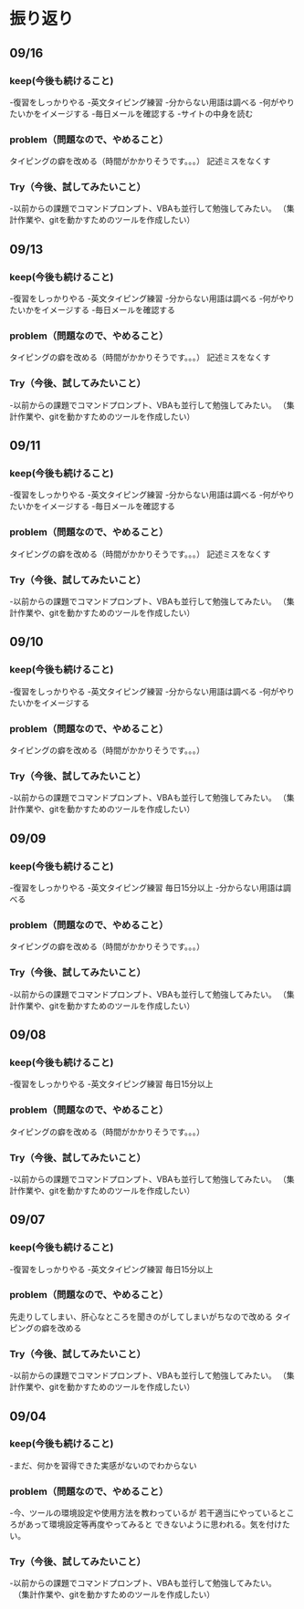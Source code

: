 # 振り返り

## 09/16

### keep(今後も続けること)

-復習をしっかりやる
-英文タイピング練習 
-分からない用語は調べる
-何がやりたいかをイメージする
-毎日メールを確認する
-サイトの中身を読む

### problem（問題なので、やめること）

タイピングの癖を改める（時間がかかりそうです。。。）
記述ミスをなくす

### Try（今後、試してみたいこと）

-以前からの課題でコマンドプロンプト、VBAも並行して勉強してみたい。
 （集計作業や、gitを動かすためのツールを作成したい）

## 09/13

### keep(今後も続けること)

-復習をしっかりやる
-英文タイピング練習 
-分からない用語は調べる
-何がやりたいかをイメージする
-毎日メールを確認する

### problem（問題なので、やめること）

タイピングの癖を改める（時間がかかりそうです。。。）
記述ミスをなくす

### Try（今後、試してみたいこと）

-以前からの課題でコマンドプロンプト、VBAも並行して勉強してみたい。
 （集計作業や、gitを動かすためのツールを作成したい）

## 09/11

### keep(今後も続けること)

-復習をしっかりやる
-英文タイピング練習 
-分からない用語は調べる
-何がやりたいかをイメージする
-毎日メールを確認する

### problem（問題なので、やめること）

タイピングの癖を改める（時間がかかりそうです。。。）
記述ミスをなくす

### Try（今後、試してみたいこと）

-以前からの課題でコマンドプロンプト、VBAも並行して勉強してみたい。
 （集計作業や、gitを動かすためのツールを作成したい）

## 09/10

### keep(今後も続けること)

-復習をしっかりやる
-英文タイピング練習 
-分からない用語は調べる
-何がやりたいかをイメージする

### problem（問題なので、やめること）

タイピングの癖を改める（時間がかかりそうです。。。）

### Try（今後、試してみたいこと）

-以前からの課題でコマンドプロンプト、VBAも並行して勉強してみたい。
 （集計作業や、gitを動かすためのツールを作成したい）


## 09/09

### keep(今後も続けること)

-復習をしっかりやる
-英文タイピング練習 毎日15分以上
-分からない用語は調べる

### problem（問題なので、やめること）

タイピングの癖を改める（時間がかかりそうです。。。）

### Try（今後、試してみたいこと）

-以前からの課題でコマンドプロンプト、VBAも並行して勉強してみたい。
 （集計作業や、gitを動かすためのツールを作成したい）


## 09/08

### keep(今後も続けること)

-復習をしっかりやる
-英文タイピング練習 毎日15分以上

### problem（問題なので、やめること）

タイピングの癖を改める（時間がかかりそうです。。。）

### Try（今後、試してみたいこと）

-以前からの課題でコマンドプロンプト、VBAも並行して勉強してみたい。
 （集計作業や、gitを動かすためのツールを作成したい）


## 09/07

### keep(今後も続けること)

-復習をしっかりやる
-英文タイピング練習 毎日15分以上

### problem（問題なので、やめること）

先走りしてしまい、肝心なところを聞きのがしてしまいがちなので改める
タイピングの癖を改める

### Try（今後、試してみたいこと）

-以前からの課題でコマンドプロンプト、VBAも並行して勉強してみたい。
 （集計作業や、gitを動かすためのツールを作成したい）


## 09/04

### keep(今後も続けること)

-まだ、何かを習得できた実感がないのでわからない

### problem（問題なので、やめること）

-今、ツールの環境設定や使用方法を教わっているが
若干適当にやっているところがあって環境設定等再度やってみると
できないように思われる。気を付けたい。


### Try（今後、試してみたいこと）

-以前からの課題でコマンドプロンプト、VBAも並行して勉強してみたい。
　（集計作業や、gitを動かすためのツールを作成したい）